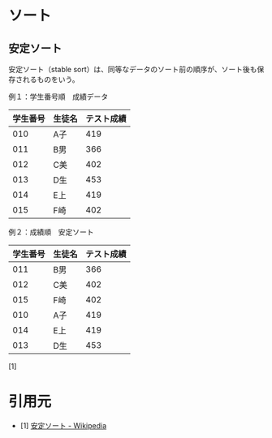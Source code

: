 # ソート

## 安定ソート

安定ソート（stable sort）は、同等なデータのソート前の順序が、ソート後も保存されるものをいう。

例１：学生番号順　成績データ

|学生番号|生徒名|テスト成績|
|---|---|---|
|010|A子|419|
|011|B男|366|
|012|C美|402|
|013|D生|453|
|014|E上|419|
|015|F崎|402|

例２：成績順　安定ソート

|学生番号|生徒名|テスト成績|
|---|---|---|
|011|B男|366|
|012|C美|402|
|015|F崎|402|
|010|A子|419|
|014|E上|419|
|013|D生|453|

[1]

# 引用元

- [1] [安定ソート - Wikipedia](https://ja.wikipedia.org/wiki/%E5%AE%89%E5%AE%9A%E3%82%BD%E3%83%BC%E3%83%88)
